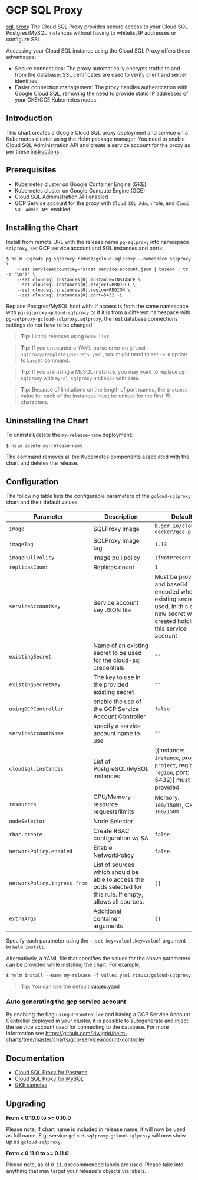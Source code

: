 # GCP SQL Proxy

[sql-proxy](https://cloud.google.com/sql/docs/postgres/sql-proxy) The Cloud SQL Proxy provides secure access to your Cloud SQL Postgres/MySQL instances without having to whitelist IP addresses or configure SSL.

Accessing your Cloud SQL instance using the Cloud SQL Proxy offers these advantages:

* Secure connections: The proxy automatically encrypts traffic to and from the database; SSL certificates are used to verify client and server identities.
* Easier connection management: The proxy handles authentication with Google Cloud SQL, removing the need to provide static IP addresses of your GKE/GCE Kubernetes nodes.

## Introduction

This chart creates a Google Cloud SQL proxy deployment and service on a Kubernetes cluster using the Helm package manager.
You need to enable Cloud SQL Administration API and create a service account for the proxy as per these [instructions](https://cloud.google.com/sql/docs/postgres/connect-container-engine).

## Prerequisites

- Kubernetes cluster on Google Container Engine (GKE)
- Kubernetes cluster on Google Compute Engine (GCE)
- Cloud SQL Administration API enabled
- GCP Service account for the proxy with `Cloud SQL Admin` role, and `Cloud SQL Admin API` enabled.

## Installing the Chart

Install from remote URL with the release name `pg-sqlproxy` into namespace `sqlproxy`, set GCP service account and SQL instances and ports:

```console
$ helm upgrade pg-sqlproxy rimusz/gcloud-sqlproxy --namespace sqlproxy \
    --set serviceAccountKey="$(cat service-account.json | base64 | tr -d '\n')" \
    --set cloudsql.instances[0].instance=INSTANCE \
    --set cloudsql.instances[0].project=PROJECT \
    --set cloudsql.instances[0].region=REGION \
    --set cloudsql.instances[0].port=5432 -i
```

Replace Postgres/MySQL host with: if access is from the same namespace with `pg-sqlproxy-gcloud-sqlproxy` or if it is from a different namespace with `pg-sqlproxy-gcloud-sqlproxy.sqlproxy`, the rest database connections settings do not have to be changed.

> **Tip**: List all releases using `helm list`

> **Tip**: If you encounter a YAML parse error on `gcloud-sqlproxy/templates/secrets.yaml`, you might need to set `-w 0` option to `base64` command.

> **Tip**: If you are using a MySQL instance, you may want to replace `pg-sqlproxy` with `mysql-sqlproxy` and `5432` with `3306`.

> **Tip**: Because of limitations on the length of port names, the `instance` value for each of the instances must be unique for the first 15 characters.

## Uninstalling the Chart

To uninstall/delete the `my-release-name` deployment:

```console
$ helm delete my-release-name
```

The command removes all the Kubernetes components associated with the chart and deletes the release.

## Configuration

The following table lists the configurable parameters of the `gcloud-sqlproxy` chart and their default values.

| Parameter                         | Description                             | Default                                                                                     |
| --------------------------------- | --------------------------------------  | ---------------------------------------------------------                                   |
| `image`                           | SQLProxy image                          | `b.gcr.io/cloudsql-docker/gce-proxy`                                                        |
| `imageTag`                        | SQLProxy image tag                      | `1.13`                                                                                      |
| `imagePullPolicy`                 | Image pull policy                       | `IfNotPresent`                                                                              |
| `replicasCount`                   | Replicas count                          | `1`                                                                                         |
| `serviceAccountKey`               | Service account key JSON file           | Must be provided and base64 encoded when no existing secret is used, in this case a new secret will be created holding this service account |
| `existingSecret`                  | Name of an existing secret to be used for the cloud-sql credentials | `""`                                                            |
| `existingSecretKey`               | The key to use in the provided existing secret   | `""`                                                                               |
| `usingGCPController` | enable the use of the GCP Service Account Controller     | `false`                                                                                 |
| `serviceAccountName` | specify a service account name to use     | `""`                                                                                                  |
| `cloudsql.instances`              | List of PostgreSQL/MySQL instances      | [{instance: `instance`, project: `project`, region: `region`, port: 5432}] must be provided |
| `resources`                       | CPU/Memory resource requests/limits     | Memory: `100/150Mi`, CPU: `100/150m`                                                        |
| `nodeSelector`                    | Node Selector                           |                                                                                             |
| `rbac.create`                     | Create RBAC configuration w/ SA         | `false`                                                                                     |
| `networkPolicy.enabled`           | Enable NetworkPolicy                    | `false` |
| `networkPolicy.ingress.from`     | List of sources which should be able to access the pods selected for this rule. If empty, allows all sources. | `[]` |
| `extraArgs`                       | Additional container arguments          | `{}`                                                                                        |

Specify each parameter using the `--set key=value[,key=value]` argument to `helm install`.

Alternatively, a YAML file that specifies the values for the above parameters can be provided while installing the chart. For example,

```console
$ helm install --name my-release -f values.yaml rimusz/gcloud-sqlproxy
```

> **Tip**: You can use the default [values.yaml](values.yaml)

### Auto generating the gcp service account
By enabling the flag `usingGCPController` and having a GCP Service Account Controller deployed in your cluster, it is possible to autogenerate and inject the service account used for connecting to the database. For more information see https://github.com/kiwigrid/helm-charts/tree/master/charts/gcp-serviceaccount-controller

## Documentation

- [Cloud SQL Proxy for Postgres](https://cloud.google.com/sql/docs/postgres/sql-proxy)
- [Cloud SQL Proxy for MySQL](https://cloud.google.com/sql/docs/mysql/sql-proxy)
- [GKE samples](https://github.com/GoogleCloudPlatform/container-engine-samples/tree/master/cloudsql)


## Upgrading

**From < 0.10.0 to >= 0.10.0**

Please note, if chart name is included in release name, it will now be used as full name.
E.g. service `gcloud-sqlproxy-gcloud-sqlproxy` will now show up as `gcloud-sqlproxy`.

**From < 0.11.0 to >= 0.11.0**

Please note, as of `0.11.0` recommended labels are used. Please take into anything that may target your release's objects via labels.